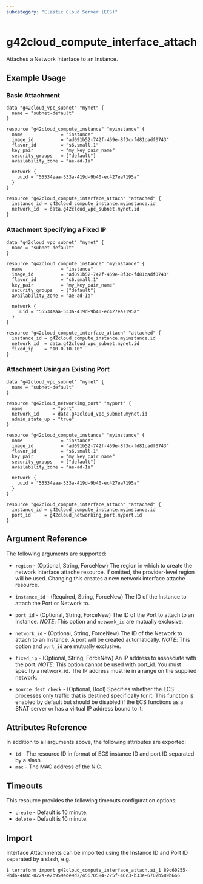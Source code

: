 ```yaml
---
subcategory: "Elastic Cloud Server (ECS)"
---
```


# g42cloud_compute_interface_attach

Attaches a Network Interface to an Instance.

## Example Usage

### Basic Attachment

```hcl
data "g42cloud_vpc_subnet" "mynet" {
  name = "subnet-default"
}

resource "g42cloud_compute_instance" "myinstance" {
  name              = "instance"
  image_id          = "ad091b52-742f-469e-8f3c-fd81cadf0743"
  flavor_id         = "s6.small.1"
  key_pair          = "my_key_pair_name"
  security_groups   = ["default"]
  availability_zone = "ae-ad-1a"

  network {
    uuid = "55534eaa-533a-419d-9b40-ec427ea7195a"
  }
}

resource "g42cloud_compute_interface_attach" "attached" {
  instance_id = g42cloud_compute_instance.myinstance.id
  network_id  = data.g42cloud_vpc_subnet.mynet.id
}
```

### Attachment Specifying a Fixed IP

```hcl
data "g42cloud_vpc_subnet" "mynet" {
  name = "subnet-default"
}

resource "g42cloud_compute_instance" "myinstance" {
  name              = "instance"
  image_id          = "ad091b52-742f-469e-8f3c-fd81cadf0743"
  flavor_id         = "s6.small.1"
  key_pair          = "my_key_pair_name"
  security_groups   = ["default"]
  availability_zone = "ae-ad-1a"

  network {
    uuid = "55534eaa-533a-419d-9b40-ec427ea7195a"
  }
}

resource "g42cloud_compute_interface_attach" "attached" {
  instance_id = g42cloud_compute_instance.myinstance.id
  network_id  = data.g42cloud_vpc_subnet.mynet.id
  fixed_ip    = "10.0.10.10"
}

```

### Attachment Using an Existing Port

```hcl
data "g42cloud_vpc_subnet" "mynet" {
  name = "subnet-default"
}

resource "g42cloud_networking_port" "myport" {
  name           = "port"
  network_id     = data.g42cloud_vpc_subnet.mynet.id
  admin_state_up = "true"
}

resource "g42cloud_compute_instance" "myinstance" {
  name              = "instance"
  image_id          = "ad091b52-742f-469e-8f3c-fd81cadf0743"
  flavor_id         = "s6.small.1"
  key_pair          = "my_key_pair_name"
  security_groups   = ["default"]
  availability_zone = "ae-ad-1a"

  network {
    uuid = "55534eaa-533a-419d-9b40-ec427ea7195a"
  }
}

resource "g42cloud_compute_interface_attach" "attached" {
  instance_id = g42cloud_compute_instance.myinstance.id
  port_id     = g42cloud_networking_port.myport.id
}

```

## Argument Reference

The following arguments are supported:

* `region` - (Optional, String, ForceNew) The region in which to create the network interface attache resource. If
  omitted, the provider-level region will be used. Changing this creates a new network interface attache resource.

* `instance_id` - (Required, String, ForceNew) The ID of the Instance to attach the Port or Network to.

* `port_id` - (Optional, String, ForceNew) The ID of the Port to attach to an Instance.
  _NOTE_: This option and `network_id` are mutually exclusive.

* `network_id` - (Optional, String, ForceNew) The ID of the Network to attach to an Instance. A port will be created
  automatically.
  _NOTE_: This option and `port_id` are mutually exclusive.

* `fixed_ip` - (Optional, String, ForceNew) An IP address to assosciate with the port.
  _NOTE_: This option cannot be used with port_id. You must specifiy a network_id. The IP address must lie in a range on
  the supplied network.

* `source_dest_check` - (Optional, Bool) Specifies whether the ECS processes only traffic that is destined specifically
  for it. This function is enabled by default but should be disabled if the ECS functions as a SNAT server or has a
  virtual IP address bound to it.

## Attributes Reference

In addition to all arguments above, the following attributes are exported:

* `id` - The resource ID in format of ECS instance ID and port ID separated by a slash.
* `mac` - The MAC address of the NIC.

## Timeouts

This resource provides the following timeouts configuration options:

* `create` - Default is 10 minute.
* `delete` - Default is 10 minute.

## Import

Interface Attachments can be imported using the Instance ID and Port ID
separated by a slash, e.g.

```
$ terraform import g42cloud_compute_interface_attach.ai_1 89c60255-9bd6-460c-822a-e2b959ede9d2/45670584-225f-46c3-b33e-6707b589b666
```
